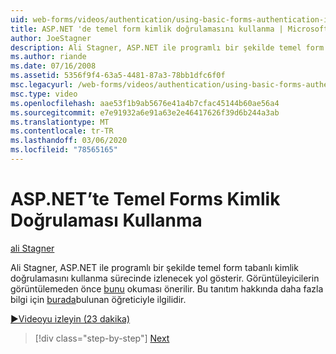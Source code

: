 ```yaml
---
uid: web-forms/videos/authentication/using-basic-forms-authentication-in-aspnet
title: ASP.NET 'de temel form kimlik doğrulamasını kullanma | Microsoft Docs
author: JoeStagner
description: Ali Stagner, ASP.NET ile programlı bir şekilde temel form tabanlı kimlik doğrulamasını kullanma sürecinde izlenecek yol gösterir. Görüntüleyicilerin bu beden okuması önerilir...
ms.author: riande
ms.date: 07/16/2008
ms.assetid: 5356f9f4-63a5-4481-87a3-78bb1dfc6f0f
msc.legacyurl: /web-forms/videos/authentication/using-basic-forms-authentication-in-aspnet
msc.type: video
ms.openlocfilehash: aae53f1b9ab5676e41a4b7cfac45144b60ae56a4
ms.sourcegitcommit: e7e91932a6e91a63e2e46417626f39d6b244a3ab
ms.translationtype: MT
ms.contentlocale: tr-TR
ms.lasthandoff: 03/06/2020
ms.locfileid: "78565165"
---
```

# <a name="using-basic-forms-authentication-in-aspnet"></a>ASP.NET’te Temel Forms Kimlik Doğrulaması Kullanma

[ali Stagner](https://github.com/JoeStagner)

Ali Stagner, ASP.NET ile programlı bir şekilde temel form tabanlı kimlik doğrulamasını kullanma sürecinde izlenecek yol gösterir. Görüntüleyicilerin görüntülemeden önce [bunu](../../overview/older-versions-security/introduction/security-basics-and-asp-net-support-vb.md) okuması önerilir. Bu tanıtım hakkında daha fazla bilgi için [burada](../../overview/older-versions-security/introduction/an-overview-of-forms-authentication-vb.md)bulunan öğreticiyle ilgilidir.

[&#9654;Videoyu izleyin (23 dakika)](https://channel9.msdn.com/Blogs/ASP-NET-Site-Videos/using-basic-forms-authentication-in-aspnet)

> [!div class="step-by-step"]
> [Next](how-to-change-the-forms-authentication-properties.md)

